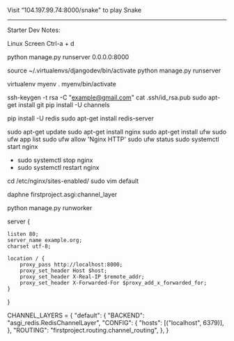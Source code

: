 Visit “104.197.99.74:8000/snake" to play Snake

----------------------------------------------

Starter Dev Notes:

Linux Screen
Ctrl-a + d

python manage.py runserver 0.0.0.0:8000

source ~/.virtualenvs/djangodev/bin/activate
python manage.py runserver

virtualenv  myenv
. myenv/bin/activate

ssh-keygen -t rsa -C "example@gmail.com"
cat .ssh/id_rsa.pub
sudo apt-get install git
pip install -U channels

pip install -U redis
sudo apt-get install redis-server

sudo apt-get update
sudo apt-get install nginx
sudo apt-get install ufw
sudo ufw app list
sudo ufw allow 'Nginx HTTP'
sudo ufw status
sudo systemctl start nginx
- sudo systemctl stop nginx
- sudo systemctl restart nginx

cd /etc/nginx/sites-enabled/
sudo vim default

daphne firstproject.asgi:channel_layer

python manage.py runworker

server {

    listen 80;
    server_name example.org;
    charset utf-8;
    
    location / {
        proxy_pass http://localhost:8000;
        proxy_set_header Host $host;
        proxy_set_header X-Real-IP $remote_addr;
        proxy_set_header X-Forwarded-For $proxy_add_x_forwarded_for;
    }
}



CHANNEL_LAYERS = {
    "default": {
        "BACKEND": "asgi_redis.RedisChannelLayer",
        "CONFIG": {
            "hosts": [("localhost", 6379)],
        },
        "ROUTING": "firstproject.routing.channel_routing",
    },
}




